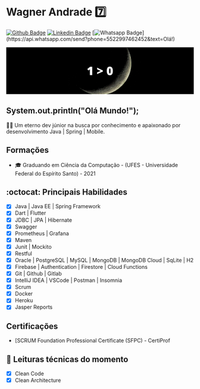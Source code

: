 # Wagner Andrade :seven:

[![Github Badge](https://img.shields.io/badge/-Github-000?style=flat-square&logo=Github&logoColor=white&link=https://github.com/WagnerpbAndrade/)](https://github.com/WagnerpbAndrade/)
[![Linkedin Badge](https://img.shields.io/badge/-LinkedIn-blue?style=flat-square&logo=Linkedin&logoColor=white&link=https://www.linkedin.com/in/wagnerpbandrade/)](https://www.linkedin.com/in/wagnerpbandrade/)
[![Whatsapp Badge](https://img.shields.io/badge/-Whatsapp-4CA143?style=flat-square&labelColor=4CA143&logo=whatsapp&logoColor=white&link=https://api.whatsapp.com/send?phone=5522997462452&text=Olá!)](https://api.whatsapp.com/send?phone=5522997462452&text=Olá!)

![Imagem_capa](https://github.com/WagnerpbAndrade/WagnerpbAndrade/blob/master/capa.jpg)

## System.out.println("Olá Mundo!");
:man_technologist: Um eterno dev júnior na busca por conhecimento e apaixonado por desenvolvimento Java | Spring | Mobile.

## Formações
- 🎓 Graduando em Ciência da Computação - (UFES - Universidade Federal do Espírito Santo) - 2021

## :octocat:  Principais Habilidades
- [x] Java | Java EE | Spring Framework
- [x] Dart | Flutter
- [x] JDBC | JPA | Hibernate
- [x] Swagger
- [x] Prometheus | Grafana
- [x] Maven
- [x] Junit | Mockito
- [x] Restful
- [x] Oracle | PostgreSQL | MySQL | MongoDB | MongoDB Cloud | SqLite | H2
- [x] Firebase | Authentication | Firestore | Cloud Functions
- [x] Git | Github | Gitlab
- [x] IntelliJ IDEA | VSCode | Postman | Insomnia
- [x] Scrum
- [x] Docker
- [x] Heroku
- [x] Jasper Reports

## Certificações
- [SCRUM Foundation Professional Certificate (SFPC) - CertiProf

## :book: Leituras técnicas do momento
- [x] Clean Code
- [x] Clean Architecture
